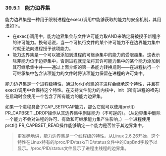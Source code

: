 ### 39.5.1　能力边界集

能力边界集是一种用于限制进程在exec()调用中能够获取的能力的安全机制，其用法如下。

+ 在exec()调用中，能力边界集会与文件许可能力取AND来确定将被授予新程序的许可能力。换句话说，当一个可执行文件的某个许可能力不在边界能力集中时就无法向进程授予该项能力。
+ 能力边界集是一个可以被添加到进程的可继承集中的能力的受限超集。这表示除非能力位于边界集中，否则进程就无法将其许可能力集中的某个能力添加到其可继承集中并——通过上面介绍的第一条能力转换规则——在进程执行一个可继承集中包含该项能力的文件时将该项能力保留在进程的许可集中。

能力边界集是一个进程级特性，通过fork()创建的子进程会继承这个特性，并且在exec()调用中会保持这个特性。在支持文件能力的内核中，init（所有进程的祖先）在启动时会使用一个包含了所有能力的能力边界集。

如果一个进程具备了CAP_SETPCAP能力，那么它就可以使用prctl() PR_CAPBSET _DROP操作从其边界集中删除能力（不可逆的）。（从边界集中删除一个能力不会对进程的许可、有效和可继承能力集产生影响。）一个进程使用prctl() PR_CAPBSET_READ操作能够确定一个能力是否位于其边界集中。

> 更准确地讲，能力边界集是一个线程级的特性。从Linux 2.6.26开始，这个特性在Linux特有的/proc/PID/task/TID/status文件中的CapBnd字段予以显示。/proc/PID/status文件显示了进程主线程的边界集。

